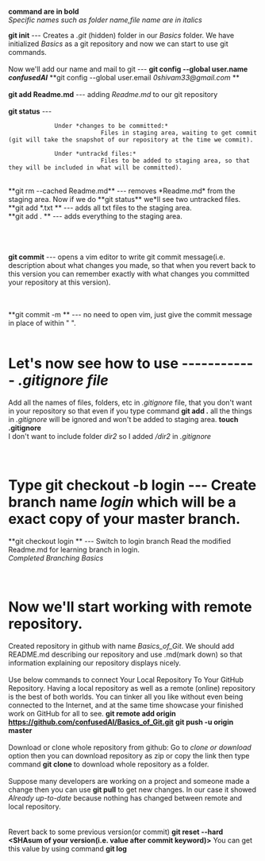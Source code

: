 **command are in bold**   
*Specific names such as folder name,file name are in italics*


**git init** ---  Creates a *.git* (hidden) folder in our *Basics* folder. We have initialized *Basics* as a git repository and now we can start to
 use git commands.
 <br />
<br />
Now we'll add our name and mail to git ---
**git config --global user.name _confusedAI_**
**git config --global user.email _0shivam33@gmail.com_ **
<br />
<br />
**git add Readme.md** --- adding *Readme.md* to our git repository
<br />
<br />
**git status** --- 

                 Under *changes to be committed:*
                              Files in staging area, waiting to get commit (git will take the snapshot of our repository at the time we commit).

                 Under *untrackd files:*
                              Files to be added to staging area, so that they will be included in what will be committed).

<br />
**git rm --cached Readme.md** --- removes *Readme.md* from the staging area. Now if we do **git status** we*ll see two untracked files.
<br />
**git add *.txt ** --- adds all txt files to the staging area.
<br />
**git add . ** --- adds everything to the staging area.
<br />
<br />
<br />
<br />

**git commit** ---  opens a vim editor to write git commit message(i.e. description about what changes you made, so that when you revert back to this version you can remember exactly with what changes you committed your repository at this version).
<br />
<br />
<br />

**git commit -m  _<commit message>_ ** --- no need to open vim, just give the commit message in place of *<commit message>* within " ".
<br />
<br />



# Let's now see how to use ------------ *.gitignore file*
Add all the names of files, folders, etc in *.gitignore* file, that you don't want in your repository so that even if you type command **git add .**
 all the things in *.gitignore*  will be ignored and won't be added to staging area.
**touch .gitignore**
<br />
I don't want to include folder *dir2* so I added */dir2* in *.gitignore*
<br />
<br />
<br />
# Type **git checkout -b login**  --- Create  branch name *login*  which will be a exact copy of your master branch.
**git checkout login **           ---     Switch to login branch
Read the modified Readme.md for learning branch in login.
<br />
*Completed Branching Basics*
<br />
<br />
<br />
# Now we'll start working with remote repository.
Created repository in github with name *Basics_of_Git*.
We should add README.md describing our repository and use .md(mark down) so that information explaining our repository displays nicely.
<br />
<br />
Use below commands to connect Your Local Repository To Your GitHub Repository. Having a local repository as well as a remote (online) repository is
 the best of both worlds. You can tinker all you like without even being connected to the Internet, and at the same time showcase your finished work
 on GitHub for all to see.
**git remote add origin https://github.com/confusedAI/Basics_of_Git.git**
**git push -u origin master**
<br />
<br />
Download or clone whole repository from github:
Go to *clone or download* option then you can download repository as zip or copy the link then type command
**git clone <link>** to download whole repository as a folder.
<br />
<br />
Suppose many developers are working on a project and someone made a change then you can use **git pull** to get new changes. In our case it showed
 *Already up-to-date* because nothing has changed between remote and local repository.
<br />
<br />
<br />
Revert back to some previous version(or commit)
**git reset --hard <SHAsum of your version(i.e. value after commit keyword)>**
You can get this value by using command **git log**
<br />

